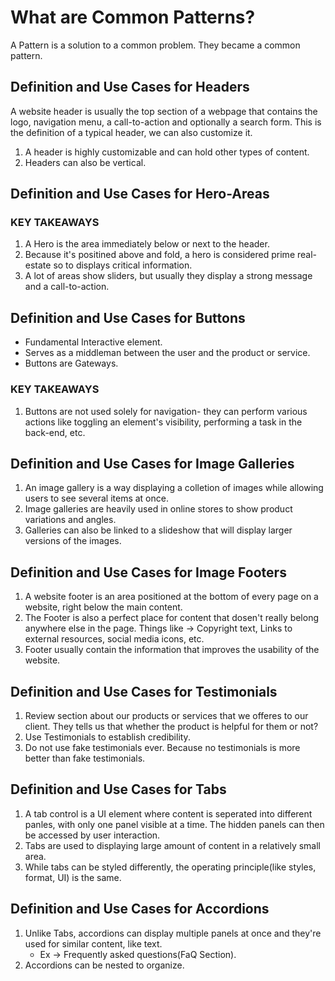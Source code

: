 # What are Common Patterns?

A Pattern is a solution to a common problem. They became a common pattern.

## Definition and Use Cases for Headers

A website header is usually the top section of a webpage that contains the logo, navigation menu, a call-to-action and optionally a search form. This is the definition of a typical header, we can also customize it.

1. A header is highly customizable and can hold other types of content.
2. Headers can also be vertical.

## Definition and Use Cases for Hero-Areas

### KEY TAKEAWAYS

1. A Hero is the area immediately below or next to the header.
2. Because it's positined above and fold, a hero is considered prime real-estate so to displays critical information.
3. A lot of areas show sliders, but usually they display a strong message and a call-to-action.

## Definition and Use Cases for Buttons

- Fundamental Interactive element.
- Serves as a middleman between the user and the product or service.
- Buttons are Gateways.

### KEY TAKEAWAYS

1. Buttons are not used solely for navigation- they can perform various actions like toggling an element's visibility, performing a task in the back-end, etc.

## Definition and Use Cases for Image Galleries

1. An image gallery is a way displaying a colletion of images while allowing users to see several items at once.
2. Image galleries are heavily used in online stores to show product variations and angles.
3. Galleries can also be linked to a slideshow that will display larger versions of the images.

## Definition and Use Cases for Image Footers

1. A website footer is an area positioned at the bottom of every page on a website, right below the main content.
2. The Footer is also a perfect place for content that dosen't really belong anywhere else in the page. Things like -> Copyright text, Links to external resources, social media icons, etc.
3. Footer usually contain the information that improves the usability of the website.

## Definition and Use Cases for Testimonials

1. Review section about our products or services that we offeres to our client. They tells us that whether the product is helpful for them or not?
2. Use Testimonials to establish credibility.
3. Do not use fake testimonials ever. Because no testimonials is more better than fake testimonials.

## Definition and Use Cases for Tabs

1. A tab control is a UI element where content is seperated into different panles, with only one panel visible at a time. The hidden panels can then be accessed by user interaction.
2. Tabs are used to displaying large amount of content in a relatively small area.
3. While tabs can be styled differently, the operating principle(like styles, format, UI) is the same.

## Definition and Use Cases for Accordions

1. Unlike Tabs, accordions can display multiple panels at once and they're used for similar content, like text.
   - Ex -> Frequently asked questions(FaQ Section).
2. Accordions can be nested to organize.
